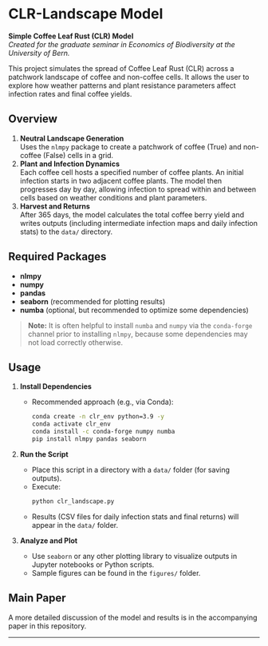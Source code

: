 # CLR-Landscape Model

**Simple Coffee Leaf Rust (CLR) Model**  
*Created for the graduate seminar in Economics of Biodiversity at the University of Bern.*

This project simulates the spread of Coffee Leaf Rust (CLR) across a patchwork landscape of coffee and non-coffee cells. It allows the user to explore how weather patterns and plant resistance parameters affect infection rates and final coffee yields.

## Overview

1. **Neutral Landscape Generation**  
   Uses the `nlmpy` package to create a patchwork of coffee (True) and non-coffee (False) cells in a grid.  
2. **Plant and Infection Dynamics**  
   Each coffee cell hosts a specified number of coffee plants. An initial infection starts in two adjacent coffee plants. The model then progresses day by day, allowing infection to spread within and between cells based on weather conditions and plant parameters.  
3. **Harvest and Returns**  
   After 365 days, the model calculates the total coffee berry yield and writes outputs (including intermediate infection maps and daily infection stats) to the `data/` directory.

## Required Packages

- **nlmpy**
- **numpy**
- **pandas**
- **seaborn** (recommended for plotting results)
- **numba** (optional, but recommended to optimize some dependencies)

> **Note:** It is often helpful to install `numba` and `numpy` via the `conda-forge` channel prior to installing `nlmpy`, because some dependencies may not load correctly otherwise.

## Usage

1. **Install Dependencies**  
   - Recommended approach (e.g., via Conda):  
     ```bash
     conda create -n clr_env python=3.9 -y
     conda activate clr_env
     conda install -c conda-forge numpy numba
     pip install nlmpy pandas seaborn
     ```
2. **Run the Script**  
   - Place this script in a directory with a `data/` folder (for saving outputs).
   - Execute:
     ```bash
     python clr_landscape.py
     ```
   - Results (CSV files for daily infection stats and final returns) will appear in the `data/` folder.

3. **Analyze and Plot**  
   - Use `seaborn` or any other plotting library to visualize outputs in Jupyter notebooks or Python scripts.
   - Sample figures can be found in the `figures/` folder.

## Main Paper

A more detailed discussion of the model and results is in the accompanying paper in this repository.

---
